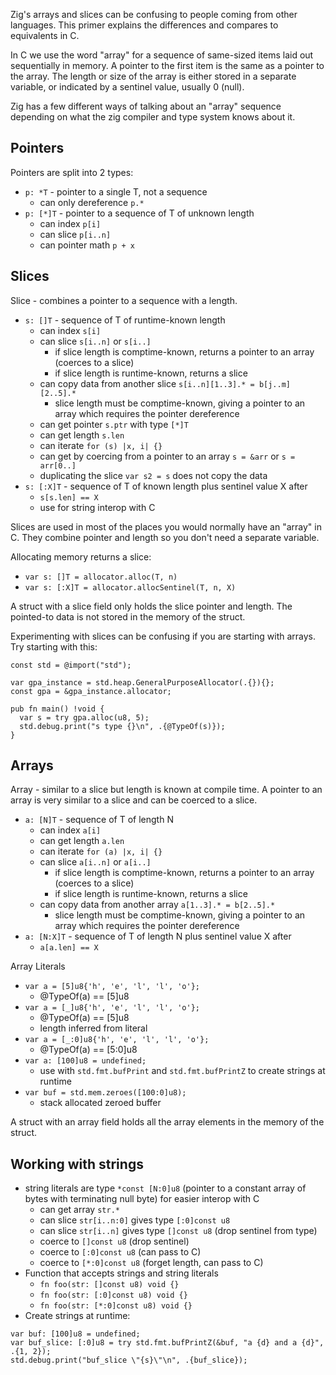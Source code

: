 Zig's arrays and slices can be confusing to people coming from other languages.  This primer explains the differences and compares to equivalents in C.

In C we use the word "array" for a sequence of same-sized items laid out sequentially in memory.  A pointer to the first item is the same as a pointer to the array.  The length or size of the array is either stored in a separate variable, or indicated by a sentinel value, usually 0 (null).

Zig has a few different ways of talking about an "array" sequence depending on what the zig compiler and type system knows about it.

## Pointers
Pointers are split into 2 types:
- `p: *T` - pointer to a single T, not a sequence
  - can only dereference `p.*`
- `p: [*]T` - pointer to a sequence of T of unknown length
  - can index `p[i]`
  - can slice `p[i..n]`
  - can pointer math `p + x`

## Slices
Slice - combines a pointer to a sequence with a length.
- `s: []T` - sequence of T of runtime-known length
  - can index `s[i]`
  - can slice `s[i..n]` or `s[i..]`
    - if slice length is comptime-known, returns a pointer to an array (coerces to a slice)
    - if slice length is runtime-known, returns a slice
  - can copy data from another slice `s[i..n][1..3].* = b[j..m][2..5].*`
    - slice length must be comptime-known, giving a pointer to an array which requires the pointer dereference
  - can get pointer `s.ptr` with type `[*]T`
  - can get length `s.len`
  - can iterate `for (s) |x, i| {}`
  - can get by coercing from a pointer to an array `s = &arr` or `s = arr[0..]`
  - duplicating the slice `var s2 = s` does not copy the data
- `s: [:X]T` - sequence of T of known length plus sentinel value X after
  - `s[s.len] == X`
  - use for string interop with C

Slices are used in most of the places you would normally have an "array" in C.  They combine pointer and length so you don't need a separate variable.

Allocating memory returns a slice:
- `var s: []T = allocator.alloc(T, n)`
- `var s: [:X]T = allocator.allocSentinel(T, n, X)`

A struct with a slice field only holds the slice pointer and length.  The pointed-to data is not stored in the memory of the struct.

Experimenting with slices can be confusing if you are starting with arrays.  Try starting with this:
```
const std = @import("std");

var gpa_instance = std.heap.GeneralPurposeAllocator(.{}){};
const gpa = &gpa_instance.allocator;

pub fn main() !void {
  var s = try gpa.alloc(u8, 5);
  std.debug.print("s type {}\n", .{@TypeOf(s)});
}
```

## Arrays
Array - similar to a slice but length is known at compile time.  A pointer to an array is very similar to a slice and can be coerced to a slice.
- `a: [N]T` - sequence of T of length N
  - can index `a[i]`
  - can get length `a.len`
  - can iterate `for (a) |x, i| {}`
  - can slice `a[i..n]` or `a[i..]`
    - if slice length is comptime-known, returns a pointer to an array (coerces to a slice)
    - if slice length is runtime-known, returns a slice
  - can copy data from another array `a[1..3].* = b[2..5].*`
    - slice length must be comptime-known, giving a pointer to an array which requires the pointer dereference
- `a: [N:X]T` - sequence of T of length N plus sentinel value X after
  - `a[a.len] == X`

Array Literals
- `var a = [5]u8{'h', 'e', 'l', 'l', 'o'};`
  - @TypeOf(a) == [5]u8
- `var a = [_]u8{'h', 'e', 'l', 'l', 'o'};`
  - @TypeOf(a) == [5]u8
  - length inferred from literal
- `var a = [_:0]u8{'h', 'e', 'l', 'l', 'o'};`
  - @TypeOf(a) == [5:0]u8
- `var a: [100]u8 = undefined;`
  - use with `std.fmt.bufPrint` and `std.fmt.bufPrintZ` to create strings at runtime
- `var buf = std.mem.zeroes([100:0]u8);`
  - stack allocated zeroed buffer

A struct with an array field holds all the array elements in the memory of the struct.


## Working with strings
- string literals are type `*const [N:0]u8` (pointer to a constant array of bytes with terminating null byte) for easier interop with C
  - can get array `str.*`
  - can slice `str[i..n:0]` gives type `[:0]const u8`
  - can slice `str[i..n]` gives type `[]const u8` (drop sentinel from type)
  - coerce to `[]const u8` (drop sentinel)
  - coerce to `[:0]const u8` (can pass to C)
  - coerce to `[*:0]const u8` (forget length, can pass to C)
- Function that accepts strings and string literals
  - `fn foo(str: []const u8) void {}`
  - `fn foo(str: [:0]const u8) void {}`
  - `fn foo(str: [*:0]const u8) void {}`
- Create strings at runtime:
```
var buf: [100]u8 = undefined;
var buf_slice: [:0]u8 = try std.fmt.bufPrintZ(&buf, "a {d} and a {d}", .{1, 2});
std.debug.print("buf_slice \"{s}\"\n", .{buf_slice});
```
